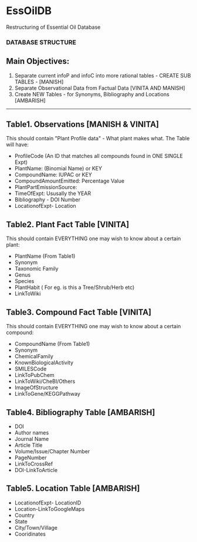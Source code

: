# EssOilDB
Restructuring of  Essential Oil Database

### DATABASE STRUCTURE  

## Main Objectives:

1. Separate current infoP and infoC into more rational tables - CREATE SUB TABLES - [MANISH]
2. Separate Observational Data from Factual Data [VINITA AND MANISH]
3. Create NEW Tables - for Synonyms, Bibliography and Locations [AMBARISH]

--------------

## Table1. Observations [MANISH & VINITA]
This should contain "Plant Profile data" - What plant makes what. The Table will have:
* ProfileCode (An ID that matches all compounds found in ONE SINGLE Expt)
* PlantName: (Binomial Name) or KEY
* CompoundName: IUPAC or KEY
* CompoundAmountEmitted: Percentage Value 
* PlantPartEmissionSource: 
* TimeOfExpt: Ususally the YEAR
* Bibliography - DOI Number 
* LocationofExpt- Location


## Table2. Plant Fact Table [VINITA]

This should contain EVERYTHING one may wish to know about a certain plant:
* PlantName (From Table1)
* Synonym
* Taxonomic Family
* Genus
* Species
* PlantHabit ( For eg. is this a Tree/Shrub/Herb etc) 
* LinkToWiki

## Table3. Compound Fact Table [VINITA]
This should contain EVERYTHING one may wish to know about a certain compound:
* CompoundName (From Table1)
* Synonym
* ChemicalFamily
* KnownBiologicalActivity
* SMILESCode
* LinkToPubChem
* LinkToWiki/CheBI/Others
* ImageOfStructure
* LinkToGene/KEGGPathway 

## Table4. Bibliography Table [AMBARISH]
* DOI
* Author names
* Journal Name
* Article Title
* Volume/Issue/Chapter Number
* PageNumber
* LinkToCrossRef
* DOI-LinkToArticle

## Table5. Location Table [AMBARISH]
* LocationofExpt- LocationID
* Location-LinkToGoogleMaps
* Country
* State
* City/Town/Village
* Cooridinates
